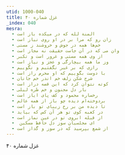 ```yaml
---
utid: 1000-040
title: غزل شماره ۴۰
_index: 040
mesra:
  - المنة لله که در میکده باز است
  - زان رو که مرا بر در او روی نیاز است
  - خم‌ها همه در جوش و خروشند ز مستی
  - وان می که در آن جاست حقیقت نه مجاز است
  - از وی همه مستی و غرور است و تکبر
  - وز ما همه بیچارگی و عجز و نیاز است
  - رازی که بر غیر نگفتیم و نگوییم
  - با دوست بگوییم که او محرم راز است
  - شرح شکن زلف خم اندر خم جانان
  - کوته نتوان کرد که این قصه دراز است
  - بار دل مجنون و خم طره لیلی
  - رخساره محمود و کف پای ایاز است
  - بردوخته‌ام دیده چو باز از همه عالم
  - تا دیده من بر رخ زیبای تو باز است
  - در کعبه کوی تو هر آن کس که بیاید
  - از قبله ابروی تو در عین نماز است
  - ‌ ای مجلسیان سوز دل حافظ مسکین
  - از شمع بپرسید که در سوز و گداز است
---
```

غزل شماره ۴۰
